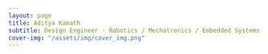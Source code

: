 ```yaml
---
layout: page
title: Aditya Kamath
subtitle: Design Engineer - Robotics / Mechatronics / Embedded Systems
cover-img: "/assets/img/cover_img.png"
---
```

